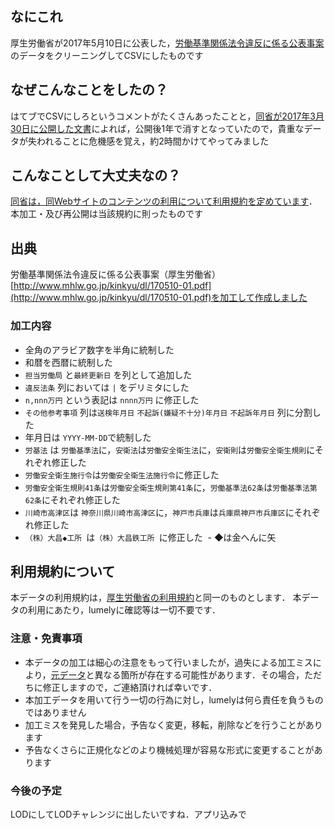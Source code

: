 ## なにこれ
厚生労働省が2017年5月10日に公表した，[労働基準関係法令違反に係る公表事案](http://www.mhlw.go.jp/kinkyu/dl/170510-01.pdf)のデータをクリーニングしてCSVにしたものです

## なぜこんなことをしたの？
はてブでCSVにしろというコメントがたくさんあったことと，[同省が2017年3月30日に公開した文書](http://www.mhlw.go.jp/kinkyu/dl/170510-02.pdf)によれば，公開後1年で消すとなっていたので，貴重なデータが失われることに危機感を覚え，約2時間かけてやってみました

## こんなことして大丈夫なの？
[同省は，同Webサイトのコンテンツの利用について利用規約を定めています](http://www.mhlw.go.jp/chosakuken/)．本加工・及び再公開は当該規約に則ったものです

## 出典
労働基準関係法令違反に係る公表事案（厚生労働省）[http://www.mhlw.go.jp/kinkyu/dl/170510-01.pdf](http://www.mhlw.go.jp/kinkyu/dl/170510-01.pdf)を加工して作成しました

### 加工内容
- 全角のアラビア数字を半角に統制した
- 和暦を西暦に統制した
- `` 担当労働局 `` と`` 最終更新日 `` を列として追加した
- `` 違反法条 `` 列においては `` | `` をデリミタにした
- `` n,nnn万円 `` という表記は `` nnnn万円 `` に修正した
- `` その他参考事項 `` 列は`` 送検年月日 `` `` 不起訴(嫌疑不十分)年月日 `` `` 不起訴年月日 `` 列に分割した
- 年月日は `` YYYY-MM-DD ``で統制した
- `` 労基法 `` は `` 労働基準法 ``に，`` 安衛法 ``は`` 労働安全衛生法 ``に，`` 安衛則 ``は`` 労働安全衛生規則 ``にそれぞれ修正した
- `` 労働安全衛生施行令 ``は`` 労働安全衛生法施行令 ``に修正した
- `` 労働安全衛生規則41条 ``は`` 労働安全衛生規則第41条 ``に，`` 労働基準法62条 ``は`` 労働基準法第62条 ``にそれぞれ修正した
- `` 川崎市高津区 ``は `` 神奈川県川崎市高津区 ``に，`` 神戸市兵庫 ``は`` 兵庫県神戸市兵庫区 ``にそれぞれ修正した
- ``（株）大昌◆工所 ``は``（株）大昌鉄工所 ``に修正した
  - ◆は金へんに矢
  
## 利用規約について
本データの利用規約は，[厚生労働省の利用規約](http://www.mhlw.go.jp/chosakuken/)と同一のものとします．
本データの利用にあたり，lumelyに確認等は一切不要です．

### 注意・免責事項
- 本データの加工は細心の注意をもって行いましたが，過失による加工ミスにより，[元データ](http://www.mhlw.go.jp/kinkyu/dl/170510-01.pdf)と異なる箇所が存在する可能性があります．その場合，ただちに修正しますので，ご連絡頂ければ幸いです．
- 本加工データを用いて行う一切の行為に対し，lumelyは何ら責任を負うものではありません
- 加工ミスを発見した場合，予告なく変更，移転，削除などを行うことがあります
- 予告なくさらに正規化などのより機械処理が容易な形式に変更することがあります

### 今後の予定
LODにしてLODチャレンジに出したいですね．アプリ込みで
